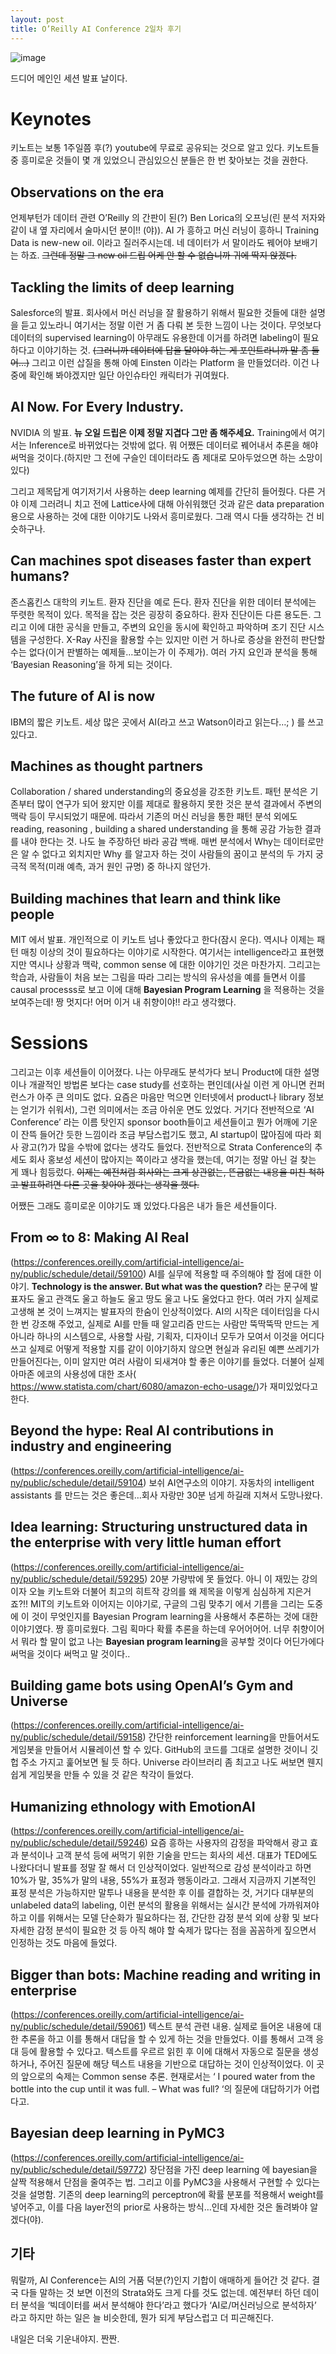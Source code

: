 ```yaml
---
layout: post
title: O’Reilly AI Conference 2일차 후기
---
```


![image](https://cojette.files.wordpress.com/2017/06/img_6586.jpg?w=2000)

드디어 메인인 세션 발표 날이다.

# Keynotes
키노트는 보통 1주일쯤 후(?) youtube에 무료로 공유되는 것으로 알고 있다. 키노트들 중 흥미로운 것들이 몇 개 있었으니 관심있으신 분들은 한 번 찾아보는 것을 권한다.

## Observations on the era
언제부턴가 데이터 관련 O’Reilly 의 간판이 된(?) Ben Lorica의 오프닝(린 분석 저자와 같이 내 옆 자리에서 술마시던 분이!! (야)). AI 가 흥하고 머신 러닝이 흥하니  Training Data is new-new oil. 이라고 질러주시는데. 네 데이터가 서 말이라도 꿰어야 보배기는 하죠. ~~그런데 정말 그 new oil 드립 어케 안 할 수 없습니까 귀에 딱지 앉겠다.~~

## Tackling the limits of deep learning
Salesforce의 발표. 회사에서 머신 러닝을 잘 활용하기 위해서 필요한 것들에 대한 설명을 듣고 있노라니 여기서는 정말 이런 거 좀 다뤄 본 듯한 느낌이 나는 것이다. 무엇보다 데이터의 supervised learning이 아무래도 유용한데 이거를 하려면 labeling이 필요하다고 이야기하는 것.  ~~(그러니까 데이터에 답을 달아야 하는 게 포인트라니까 말 좀 들어…)~~
그리고 이런 삽질을 통해 아예 Einsten 이라는 Platform 을 만들었더라. 이건 나중에 확인해 봐야겠지만 일단 아인슈타인 캐릭터가 귀여웠다.

## AI Now. For Every Industry.
 NVIDIA 의 발표. **뉴 오일 드립은 이제 정말 지겹다 그만 좀 해주세요.** Training에서 여기서는 Inference로 바뀌었다는 것밖에 없다. 
 뭐 어쨌든 데이터로 꿰어내서 추론을 해야 써먹을 것이다.(하지만 그 전에 구슬인 데이터라도 좀 제대로 모아두었으면 하는 소망이 있다)

그리고 제목답게 여기저기서 사용하는 deep learning 예제를 간단히 들어줬다. 다른 거야 이제 그러려니 치고 전에 Lattice사에 대해 아쉬워했던 것과 같은 data preparation용으로 사용하는 것에 대한 이야기도 나와서 흥미로웠다. 그래 역시 다들 생각하는 건 비슷하구나.

## Can machines spot diseases faster than expert humans?
존스홉킨스 대학의 키노트. 환자 진단을 예로 든다. 환자 진단을 위한 데이터 분석에는 뚜렷한 목적이 있다. 목적을 잡는 것은 굉장히 중요하다. 환자 진단이든 다른 용도든. 그리고 이에 대한 공식을 만들고, 주변의 요인을 동시에 확인하고 파악하며 조기 진단 시스템을 구성한다. X-Ray 사진을 활용할 수는 있지만 이런 거 하나로 증상을 완전히 판단할 수는 없다(이거 판별하는 예제들…보이는가 이 주제가). 여러 가지 요인과 분석을 통해 ‘Bayesian Reasoning’을 하게 되는 것이다.

## The future of AI is now  
IBM의 짧은 키노트. 세상 많은 곳에서 AI(라고 쓰고 Watson이라고 읽는다…; ) 를 쓰고 있다고.

## Machines as thought partners
Collaboration / shared understanding의 중요성을 강조한 키노트. 패턴 분석은 기존부터 많이 연구가 되어 왔지만 이를 제대로 활용하지 못한 것은 분석 결과에서 주변의 맥락 등이 무시되었기 때문에. 따라서 기존의 머신 러닝을 통한 패턴 분석 외에도 reading, reasoning , building a shared understanding 을 통해 공감 가능한 결과를 내야 한다는 것. 나도 늘 주장하던 바라 공감 백배.
매번 분석에서 Why는 데이터로만은 알 수 없다고 외치지만 Why 를 알고자 하는 것이 사람들의 꿈이고 분석의 두 가지 궁극적 목적(미래 예측, 과거 원인 규명) 중 하나지 않던가.

## Building machines that learn and think like people
MIT 에서 발표. 개인적으로 이 키노트 넘나 좋았다고 한다(잠시 운다). 역시나 이제는 패턴 매칭 이상의 것이 필요하다는 이야기로 시작한다. 여기서는 intelligence라고 표현했지만 역시나 상황과 맥락, common sense 에 대한 이야기인 것은 마찬가지. 
그리고는 학습과, 사람들이 처음 보는 그림을 따라 그리는 방식의 유사성을 예를 들면서 이를 causal processs로 보고 이에 대해 **Bayesian Program Learning** 을 적용하는 것을 보여주는데! 짱 멋지다! 어머 이거 내 취향이야!! 라고 생각했다.

# Sessions
그리고는 이후 세션들이 이어졌다. 나는 아무래도 분석가다 보니 Product에 대한 설명이나 개괄적인 방법론 보다는 case study를 선호하는 편인데(사실 이런 게 아니면 컨퍼런스가 아주 큰 의미도 없다. 요즘은 마음만 먹으면 인터넷에서 product나 library 정보는 얻기가 쉬워서), 그런 의미에서는 조금 아쉬운 면도 있었다. 거기다 전반적으로 ‘AI Conference’ 라는 이름 탓인지 sponsor booth들이고 세션들이고 뭔가 어깨에 기운이 잔뜩 들어간 듯한 느낌이라 조금 부담스럽기도 했고, AI startup이 많아짐에 따라 회사 광고(?)가 많을 수밖에 없다는 생각도 들었다. 전반적으로 Strata Conference의 추세도 회사 홍보성 세션이 많아지는 쪽이라고 생각을 했는데, 여기는 정말 아닌 걸 찾는 게 꽤나 힘등렀다.
~~이제는 예전처럼 회사와는 크게 상관없는, 뜬금없는 내용을 미친 척하고 발표하려면 다른 곳을 찾아야 겠다는 생각을 했다.~~

어쨌든 그래도 흥미로운 이야기도 꽤 있었다.다음은 내가 들은 세션들이다.

## From ∞ to 8: Making AI Real
(https://conferences.oreilly.com/artificial-intelligence/ai-ny/public/schedule/detail/59100)
AI를 실무에 적용할 때 주의해야 할 점에 대한 이야기. **Technology is the answer. But what was the question?** 라는 문구에 발표자도 울고 관객도 울고 하늘도 울고 땅도 울고 나도 울었다고 한다.  여러 가지 실제로 고생해 본 것이 느껴지는 발표자의 한숨이 인상적이었다.
AI의 시작은 데이터임을 다시 한 번 강조해 주었고, 실제로 AI를 만들 때 알고리즘 만드는 사람만 뚝딱뚝딱 만드는 게 아니라 하나의 시스템으로, 사용할 사람, 기획자, 디자이너 모두가 모여서 이것을 어디다 쓰고 실제로 어떻게 적용할 지를 같이 이야기하지 않으면 현실과 유리된 예쁜 쓰레기가 만들어진다는, 이미 알지만 여러 사람이 되새겨야 할 좋은 이야기를 들었다.
더불어 실제 아마존 에코의 사용성에 대한 조사( https://www.statista.com/chart/6080/amazon-echo-usage/)가 재미있었다고 한다.

## Beyond the hype: Real AI contributions in industry and engineering
(https://conferences.oreilly.com/artificial-intelligence/ai-ny/public/schedule/detail/59104)
보쉬 AI연구소의 이야기. 자동차의 intelligent assistants 를 만드는 것은 좋은데…회사 자랑만 30분 넘게 하길래 지쳐서 도망나왔다.

## Idea learning: Structuring unstructured data in the enterprise with very little human effort
(https://conferences.oreilly.com/artificial-intelligence/ai-ny/public/schedule/detail/59295)
20분 가량밖에 못 들었다. 아니 이 재밌는 강의이자 오늘 키노트와 더불어 최고의 히트작 강의를 왜 제목을 이렇게 심심하게 지은거죠?!! MIT의 키노트와 이어지는 이야기로, 구글의 그림 맞추기 에서 기름을 그리는 도중에 이 것이 무엇인지를 Bayesian Program learning을 사용해서 추론하는 것에 대한 이야기였다. 짱 흥미로웠다. 
그림 획마다 확률 추론을 하는데 우어어어어. 너무 취향이어서 뭐라 할 말이 없고 나는 **Bayesian program learning**을 공부할 것이다  어딘가에다 써먹을 것이다 써먹고 말 것이다..

## Building game bots using OpenAI’s Gym and Universe
(https://conferences.oreilly.com/artificial-intelligence/ai-ny/public/schedule/detail/59158)
간단한 reinforcement learning을 만들어서도 게임봇을 만들어서 시뮬레이션 할 수 있다. GitHub의 코드를 그대로 설명한 것이니 깃헙 주소 가지고 훑어보면 될 듯 하다. 
Universe 라이브러리 좀 최고고 나도 써보면 웬지 쉽게 게임봇을 만들 수 있을 것 같은 착각이 들었다.

## Humanizing ethnology with EmotionAI
(https://conferences.oreilly.com/artificial-intelligence/ai-ny/public/schedule/detail/59246)
요즘 흥하는 사용자의 감정을 파악해서 광고 효과 분석이나 고객 분석 등에 써먹기 위한 기술을 만드는 회사의 세션. 대표가 TED에도 나왔다더니 발표를 정말 잘 해서 더 인상적이었다. 
일반적으로 감성 분석이라고 하면 10%가 말, 35%가 말의 내용, 55%가 표정과 행동이라고. 그래서 지금까지 기본적인 표정 분석은 가능하지만 말투나 내용을 분석한 후 이를 결합하는 것, 거기다 대부분의 unlabeled data의 labeling, 이런 분석의 활용을 위해서는 실시간 분석에 가까워져야 하고 이를 위해서는 모델 단순화가 필요하다는 점, 간단한 감정 분석 외에 상황 및 보다 자세한 감정 분석이 필요한 것 등 아직 해야 할 숙제가 많다는 점을 꼼꼼하게 짚으면서 인정하는 것도 마음에 들었다.

## Bigger than bots: Machine reading and writing in enterprise
(https://conferences.oreilly.com/artificial-intelligence/ai-ny/public/schedule/detail/59061)
텍스트 분석 관련 내용. 실제로 들어온 내용에 대한 추론을 하고 이를 통해서 대답을 할 수 있게 하는 것을 만들었다. 이를 통해서 고객 응대 등에 활용할 수 있다고. 텍스트를 우르르 읽힌 후 이에 대해서 자동으로 질문을 생성하거나, 주어진 질문에 해당 텍스트 내용을 기반으로 대답하는 것이 인상적이었다. 이 곳의 앞으로의 숙제는 Common sense 추론. 현재로서는 ‘ I poured water from the bottle into the cup until it was full. – What was full? ‘의 질문에 대답하기가 어렵다고.

## Bayesian deep learning in PyMC3
(https://conferences.oreilly.com/artificial-intelligence/ai-ny/public/schedule/detail/59772)
장단점을 가진 deep learning 에 bayesian을 살짝 적용해서 단점을 줄여주는 법. 그리고 이를 PyMC3을 사용해서 구현할 수 있다는 것을 설명함. 
기존의 deep learning의 perceptron에 확률 분포를 적용해서 weight를 넣어주고, 이를 다음 layer전의 prior로 사용하는 방식…인데 자세한 것은 돌려봐야 알겠다(야). 

## 기타

뭐랄까, AI Conference는 AI의 거품 덕분(?)인지 기합이 애매하게 들어간 것 같다. 결국 다들 말하는 것 보면 이전의 Strata와도 크게 다를 것도 없는데.
예전부터 하던 데이터 분석을 ‘빅데이터를 써서 분석해야 한다’라고 했다가 ‘AI로/머신러닝으로 분석하자’ 라고 하지만 하는 일은 늘 비슷한데, 뭔가 되게 부담스럽고 더 피곤해진다.

내일은 더욱 기운내야지. 짠짠.
